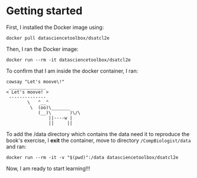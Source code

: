 # Getting started
First, I installed the Docker image using:
```
docker pull datasciencetoolbox/dsatcl2e
```

Then, I ran the Docker image:
```
docker run --rm -it datasciencetoolbox/dsatcl2e
```

To confirm that I am inside the docker container, I ran:
```
cowsay "Let's moove\!"
 ______________
< Let's moove! >
 --------------
        \   ^__^
         \  (oo)\_______
            (__)\       )\/\
                ||----w |
                ||     ||
```

To add the /data directory which contains the data need it to reproduce the book's exercise, I **exit** the container, move to directory ```/CompBiologist/data``` and ran:
```
docker run --rm -it -v "$(pwd)":/data datasciencetoolbox/dsatcl2e
```

Now, I am ready to start learning!!!





